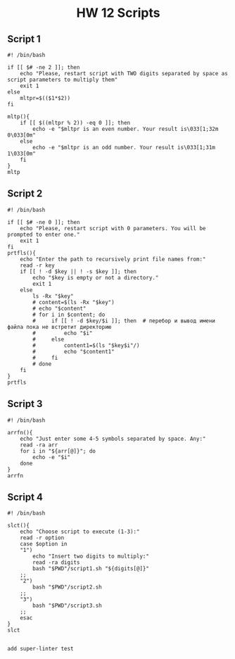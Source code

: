 # <center>HW 12 Scripts</center>
## Script 1
    #! /bin/bash

    if [[ $# -ne 2 ]]; then
        echo "Please, restart script with TWO digits separated by space as script parameters to multiply them"
        exit 1
    else
        mltpr=$(($1*$2))
    fi

    mltp(){
        if [[ $((mltpr % 2)) -eq 0 ]]; then
            echo -e "$mltpr is an even number. Your result is\033[1;32m 0\033[0m"
        else
            echo -e "$mltpr is an odd number. Your result is\033[1;31m 1\033[0m"
        fi
    }
    mltp
## Script 2
    #! /bin/bash

    if [[ $# -ne 0 ]]; then
        echo "Please, restart script with 0 parameters. You will be prompted to enter one."
        exit 1
    fi
    prtfls(){
        echo "Enter the path to recursively print file names from:"
        read -r key
        if [[ ! -d $key || ! -s $key ]]; then
            echo "$key is empty or not a directory."
            exit 1
        else 
            ls -Rx "$key"
            # content=$(ls -Rx "$key")
            # echo "$content"
            # for i in $content; do
            #     if [[ ! -d $key/$i ]]; then  # перебор и вывод имени файла пока не встретит директорию 
            #         echo "$i"
            #     else
            #         content1=$(ls "$key$i"/)
            #         echo "$content1"
            #     fi
            # done
        fi
    }
    prtfls
## Script 3
    #! /bin/bash

    arrfn(){
        echo "Just enter some 4-5 symbols separated by space. Any:"
        read -ra arr
        for i in "${arr[@]}"; do
            echo -e "$i"
        done
    }
    arrfn
## Script 4
    #! /bin/bash

    slct(){
        echo "Choose script to execute (1-3):"
        read -r option
        case $option in
        "1")
            echo "Insert two digits to multiply:"
            read -ra digits
            bash "$PWD"/script1.sh "${digits[@]}"
        ;;
        "2")
            bash "$PWD"/script2.sh
        ;;
        "3")
            bash "$PWD"/script3.sh
        ;;
        esac
    }
    slct


    add super-linter test